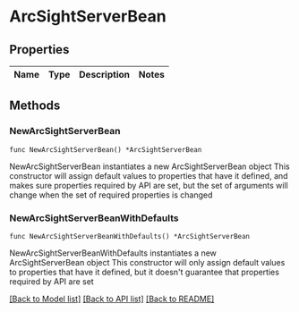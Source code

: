 # ArcSightServerBean

## Properties

Name | Type | Description | Notes
------------ | ------------- | ------------- | -------------

## Methods

### NewArcSightServerBean

`func NewArcSightServerBean() *ArcSightServerBean`

NewArcSightServerBean instantiates a new ArcSightServerBean object
This constructor will assign default values to properties that have it defined,
and makes sure properties required by API are set, but the set of arguments
will change when the set of required properties is changed

### NewArcSightServerBeanWithDefaults

`func NewArcSightServerBeanWithDefaults() *ArcSightServerBean`

NewArcSightServerBeanWithDefaults instantiates a new ArcSightServerBean object
This constructor will only assign default values to properties that have it defined,
but it doesn't guarantee that properties required by API are set


[[Back to Model list]](../README.md#documentation-for-models) [[Back to API list]](../README.md#documentation-for-api-endpoints) [[Back to README]](../README.md)


